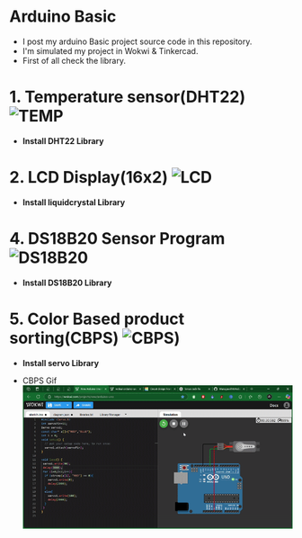 # Arduino Basic 
- I post my arduino Basic project source code in this repository.
- I'm simulated my project in Wokwi & Tinkercad.
- First of all check the library.

# 1. Temperature sensor(DHT22)![TEMP](https://github.com/Murugavel14/Arduino/blob/main/1.%20Temperature%20Sensor(DHT22))

- **Install DHT22 Library**

# 2. LCD Display(16x2) ![LCD](https://github.com/Murugavel14/Arduino/blob/main/2.%20LCD%20display%20(16x2))

- **Install liquidcrystal Library**

# 4. DS18B20 Sensor Program ![DS18B20](https://github.com/Murugavel14/Arduino/blob/main/4.%20DS18B20%20Sensor%20Program)

- **Install DS18B20 Library**

# 5. Color Based product sorting(CBPS) ![CBPS](https://github.com/Murugavel14/Arduino/blob/main/5.%20Color%20Based%20product%20sorting))

- **Install servo Library**

- CBPS Gif
  ![CBPS](https://github.com/Murugavel14/Arduino/blob/main/docs/servo.gif)
